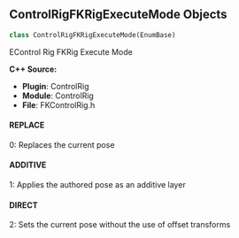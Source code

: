 ## ControlRigFKRigExecuteMode Objects

```python
class ControlRigFKRigExecuteMode(EnumBase)
```

EControl Rig FKRig Execute Mode

**C++ Source:**

- **Plugin**: ControlRig
- **Module**: ControlRig
- **File**: FKControlRig.h

<a id="unreal.ControlRigFKRigExecuteMode.REPLACE"></a>

#### REPLACE

0: Replaces the current pose

<a id="unreal.ControlRigFKRigExecuteMode.ADDITIVE"></a>

#### ADDITIVE

1: Applies the authored pose as an additive layer

<a id="unreal.ControlRigFKRigExecuteMode.DIRECT"></a>

#### DIRECT

2: Sets the current pose without the use of offset transforms

<a id="unreal.RigBoneType"></a>